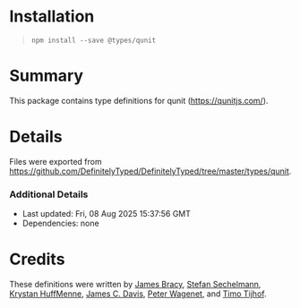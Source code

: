 # Installation
> `npm install --save @types/qunit`

# Summary
This package contains type definitions for qunit (https://qunitjs.com/).

# Details
Files were exported from https://github.com/DefinitelyTyped/DefinitelyTyped/tree/master/types/qunit.

### Additional Details
 * Last updated: Fri, 08 Aug 2025 15:37:56 GMT
 * Dependencies: none

# Credits
These definitions were written by [James Bracy](https://github.com/waratuman), [Stefan Sechelmann](https://github.com/sechel), [Krystan HuffMenne](https://github.com/gitKrystan), [James C. Davis](https://github.com/jamescdavis), [Peter Wagenet](https://github.com/wagenet), and [Timo Tijhof](https://github.com/Krinkle).
